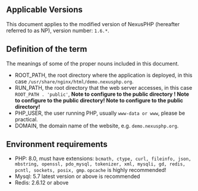 <ArticleTopAd></ArticleTopAd>

## Applicable Versions

This document applies to the modified version of NexusPHP (hereafter referred to as NP), version number: `1.6.*`.

## Definition of the term

The meanings of some of the proper nouns included in this document.
- ROOT_PATH, the root directory where the application is deployed, in this case `/usr/share/nginx/html/demo.nexusphp.org`.
- RUN_PATH, the root directory that the web server accesses, in this case `ROOT_PATH . 'public'`, **Note to configure to the public directory ! Note to configure to the public directory! Note to configure to the public directory!**
- PHP_USER, the user running PHP, usually `www-data or www`, please be practical.
- DOMAIN, the domain name of the website, e.g. `demo.nexusphp.org`.

## Environment requirements

- PHP: 8.0, must have extensions: `bcmath, ctype, curl, fileinfo, json, mbstring, openssl, pdo_mysql, tokenizer, xml, mysqli, gd, redis, pcntl, sockets, posix, gmp`. `opcache` is highly recommended!
- Mysql: 5.7 latest version or above is recommended
- Redis: 2.6.12 or above




